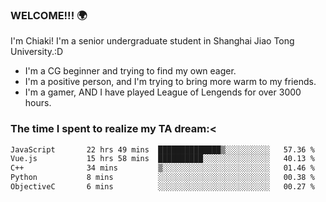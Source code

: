 ### WELCOME!!! 🌍

I'm Chiaki! I'm a senior undergraduate student in Shanghai Jiao Tong University.:D

-  I'm a CG beginner and trying to find my own eager. 
-  I'm a positive person, and I'm trying to bring more warm to my friends.
-  I'm a gamer, AND I have played League of Lengends for over 3000 hours. 

### The time I spent to realize my TA dream:<
<!--START_SECTION:waka-->

```txt
JavaScript       22 hrs 49 mins  ██████████████▒░░░░░░░░░░   57.36 %
Vue.js           15 hrs 58 mins  ██████████░░░░░░░░░░░░░░░   40.13 %
C++              34 mins         ▒░░░░░░░░░░░░░░░░░░░░░░░░   01.46 %
Python           8 mins          ░░░░░░░░░░░░░░░░░░░░░░░░░   00.38 %
ObjectiveC       6 mins          ░░░░░░░░░░░░░░░░░░░░░░░░░   00.27 %
```

<!--END_SECTION:waka-->

<!--
**Chiaki-meow/Chiaki-meow** is a ✨ _special_ ✨ repository because its `README.md` (this file) appears on your GitHub profile.

Here are some ideas to get you started:

- 🔭 I’m currently working on ...
- 🌱 I’m currently learning ...
- 👯 I’m looking to collaborate on ...
- 🤔 I’m looking for help with ...
- 💬 Ask me about ...
- 📫 How to reach me: ...
- 😄 Pronouns: ...
- ⚡ Fun fact: ...
-->
